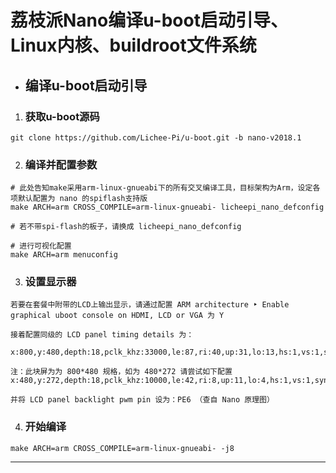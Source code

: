# 荔枝派Nano编译u-boot启动引导、Linux内核、buildroot文件系统

- ## 编译u-boot启动引导

1. ### 获取u-boot源码

```
git clone https://github.com/Lichee-Pi/u-boot.git -b nano-v2018.1
```

2. ### 编译并配置参数

```
# 此处告知make采用arm-linux-gnueabi下的所有交叉编译工具，目标架构为Arm，设定各项默认配置为 nano 的spiflash支持版
make ARCH=arm CROSS_COMPILE=arm-linux-gnueabi- licheepi_nano_defconfig

# 若不带spi-flash的板子，请换成 licheepi_nano_defconfig

# 进行可视化配置
make ARCH=arm menuconfig
```

3. ### 设置显示器

```
若要在套餐中附带的LCD上输出显示，请通过配置 ARM architecture ‣ Enable graphical uboot console on HDMI, LCD or VGA 为 Y

接着配置同级的 LCD panel timing details 为：

x:800,y:480,depth:18,pclk_khz:33000,le:87,ri:40,up:31,lo:13,hs:1,vs:1,sync:3,vmode:0

注：此块屏为为 800*480 规格，如为 480*272 请尝试如下配置 x:480,y:272,depth:18,pclk_khz:10000,le:42,ri:8,up:11,lo:4,hs:1,vs:1,sync:3,vmode:0

并将 LCD panel backlight pwm pin 设为：PE6 （查自 Nano 原理图）
```

4. ### 开始编译

```
make ARCH=arm CROSS_COMPILE=arm-linux-gnueabi- -j8
```

---
